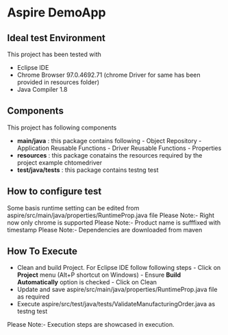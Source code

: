 # Aspire DemoApp
## Ideal test Environment
This project has been tested with
- Eclipse IDE
- Chrome Browser 97.0.4692.71 (chrome Driver for same has been provided in resources folder)
- Java Compiler 1.8

## Components
This project has following components
- **main/java** : this package contains following
        -   Object Repository
        -   Application Reusable Functions
        -   Driver Reusable Functions
        -   Properties
- **resources** : this package conatains the resources required by the project example chtomedriver
- **test/java/tests** : this package contains testng test

## How to configure test
Some basis runtime setting can be edited from aspire/src/main/java/properties/RuntimeProp.java file
Please Note:- Right now only chrome is supported
Please Note:- Product name is sufffixed with timestamp
Please Note:- Dependencies are downloaded from maven

## How To Execute
- Clean and build Project. For Eclipse IDE follow following steps
        - Click on **Project** menu (Alt+P shortcut on Windows)
        - Ensure **Build Automatically** option is checked
        - Click on Clean
- Update and save aspire/src/main/java/properties/RuntimeProp.java file as required
- Execute aspire/src/test/java/tests/ValidateManufacturingOrder.java as testng test

Please Note:- Execution steps are showcased in execution.
